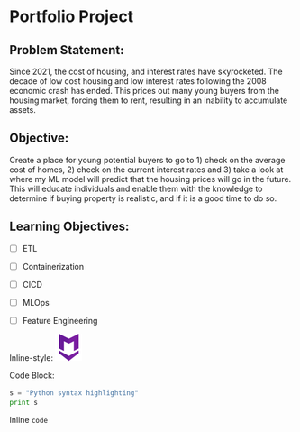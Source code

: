 # Portfolio Project

## Problem Statement:
Since 2021, the cost of housing, and interest rates have skyrocketed. The decade of low cost housing and low interest rates following the 2008 economic crash has ended. This prices out many young buyers from the housing market, forcing them to rent, resulting in an inability to accumulate assets.

## Objective:
Create a place for young potential buyers to go to 1) check on the average cost of homes, 2) check on the current interest rates and 3) take a look at where my ML model will predict that the housing prices will go in the future. This will educate individuals and enable them with the knowledge to determine if buying property is realistic, and if it is a good time to do so.

## Learning Objectives:
- [ ] ETL
- [ ] Containerization
- [ ] CICD
- [ ] MLOps
- [ ] Feature Engineering


Inline-style: 
![alt text](https://github.com/adam-p/markdown-here/raw/master/src/common/images/icon48.png "Logo Title Text 1")



Code Block:
```python
s = "Python syntax highlighting"
print s
```
Inline `code`
